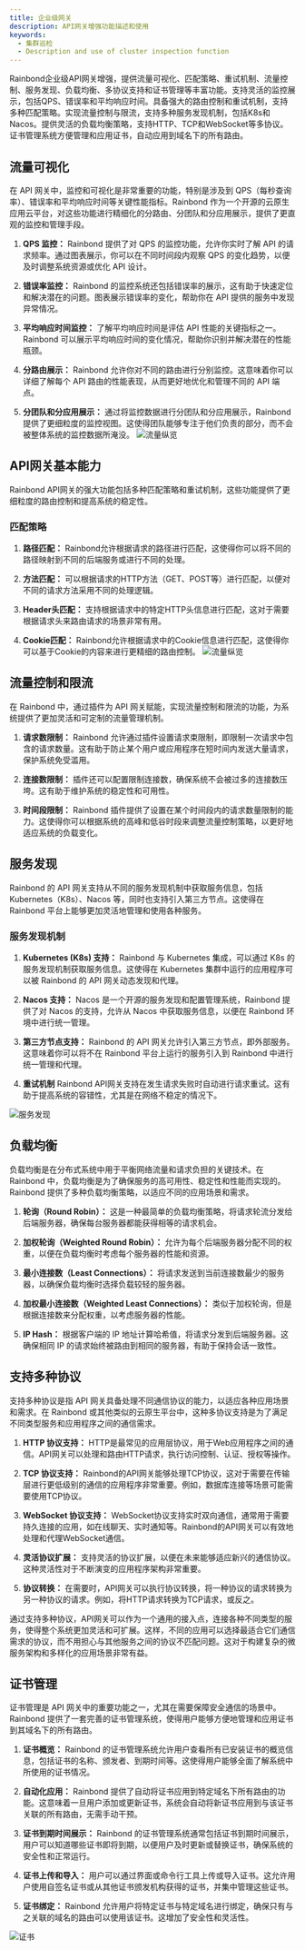 ```yaml
---
title: 企业级网关
description: API网关增强功能描述和使用
keywords:
  - 集群巡检
  - Description and use of cluster inspection function
---
```


Rainbond企业级API网关增强，提供流量可视化、匹配策略、重试机制、流量控制、服务发现、负载均衡、多协议支持和证书管理等丰富功能。支持灵活的监控展示，包括QPS、错误率和平均响应时间。具备强大的路由控制和重试机制，支持多种匹配策略。实现流量控制与限流，支持多种服务发现机制，包括K8s和Nacos。提供灵活的负载均衡策略，支持HTTP、TCP和WebSocket等多协议。证书管理系统方便管理和应用证书，自动应用到域名下的所有路由。

## 流量可视化

在 API 网关中，监控和可视化是非常重要的功能，特别是涉及到 QPS（每秒查询率）、错误率和平均响应时间等关键性能指标。Rainbond 作为一个开源的云原生应用云平台，对这些功能进行精细化的分路由、分团队和分应用展示，提供了更直观的监控和管理手段。

1. **QPS 监控：** Rainbond 提供了对 QPS 的监控功能，允许你实时了解 API 的请求频率。通过图表展示，你可以在不同时间段内观察 QPS 的变化趋势，以便及时调整系统资源或优化 API 设计。

2. **错误率监控：** Rainbond 的监控系统还包括错误率的展示，这有助于快速定位和解决潜在的问题。图表展示错误率的变化，帮助你在 API 提供的服务中发现异常情况。

3. **平均响应时间监控：** 了解平均响应时间是评估 API 性能的关键指标之一。Rainbond 可以展示平均响应时间的变化情况，帮助你识别并解决潜在的性能瓶颈。

4. **分路由展示：** Rainbond 允许你对不同的路由进行分别监控。这意味着你可以详细了解每个 API 路由的性能表现，从而更好地优化和管理不同的 API 端点。

5. **分团队和分应用展示：** 通过将监控数据进行分团队和分应用展示，Rainbond 提供了更细粒度的监控视图。这使得团队能够专注于他们负责的部分，而不会被整体系统的监控数据所淹没。
   ![流量纵览](https://static.goodrain.com/docs/enterprise-app/api-gateway/1.png)

## API网关基本能力

Rainbond API网关的强大功能包括多种匹配策略和重试机制，这些功能提供了更细粒度的路由控制和提高系统的稳定性。

### 匹配策略

1. **路径匹配：** Rainbond允许根据请求的路径进行匹配，这使得你可以将不同的路径映射到不同的后端服务或进行不同的处理。

2. **方法匹配：** 可以根据请求的HTTP方法（GET、POST等）进行匹配，以便对不同的请求方法采用不同的处理逻辑。

3. **Header头匹配：** 支持根据请求中的特定HTTP头信息进行匹配，这对于需要根据请求头来路由请求的场景非常有用。

4. **Cookie匹配：** Rainbond允许根据请求中的Cookie信息进行匹配，这使得你可以基于Cookie的内容来进行更精细的路由控制。
   ![流量纵览](https://static.goodrain.com/docs/enterprise-app/api-gateway/4.png)

## 流量控制和限流

在 Rainbond 中，通过插件为 API 网关赋能，实现流量控制和限流的功能，为系统提供了更加灵活和可定制的流量管理机制。

1. **请求数限制：** Rainbond 允许通过插件设置请求束限制，即限制一次请求中包含的请求数量。这有助于防止某个用户或应用程序在短时间内发送大量请求，保护系统免受滥用。

2. **连接数限制：** 插件还可以配置限制连接数，确保系统不会被过多的连接数压垮。这有助于维护系统的稳定性和可用性。

3. **时间段限制：** Rainbond 插件提供了设置在某个时间段内的请求数量限制的能力。这使得你可以根据系统的高峰和低谷时段来调整流量控制策略，以更好地适应系统的负载变化。

## 服务发现

Rainbond 的 API 网关支持从不同的服务发现机制中获取服务信息，包括 Kubernetes（K8s）、Nacos 等，同时也支持引入第三方节点。这使得在 Rainbond 平台上能够更加灵活地管理和使用各种服务。

### 服务发现机制

1. **Kubernetes (K8s) 支持：** Rainbond 与 Kubernetes 集成，可以通过 K8s 的服务发现机制获取服务信息。这使得在 Kubernetes 集群中运行的应用程序可以被 Rainbond 的 API 网关动态发现和代理。

2. **Nacos 支持：** Nacos 是一个开源的服务发现和配置管理系统，Rainbond 提供了对 Nacos 的支持，允许从 Nacos 中获取服务信息，以便在 Rainbond 环境中进行统一管理。

3. **第三方节点支持：** Rainbond 的 API 网关允许引入第三方节点，即外部服务。这意味着你可以将不在 Rainbond 平台上运行的服务引入到 Rainbond 中进行统一管理和代理。

4. **重试机制**   Rainbond API网关支持在发生请求失败时自动进行请求重试。这有助于提高系统的容错性，尤其是在网络不稳定的情况下。

![服务发现](https://static.goodrain.com/docs/enterprise-app/api-gateway/7.png)

## 负载均衡

负载均衡是在分布式系统中用于平衡网络流量和请求负担的关键技术。在 Rainbond 中，负载均衡是为了确保服务的高可用性、稳定性和性能而实现的。Rainbond 提供了多种负载均衡策略，以适应不同的应用场景和需求。

1. **轮询（Round Robin）：** 这是一种最简单的负载均衡策略，将请求轮流分发给后端服务器，确保每台服务器都能获得相等的请求机会。

2. **加权轮询（Weighted Round Robin）：** 允许为每个后端服务器分配不同的权重，以便在负载均衡时考虑每个服务器的性能和资源。

3. **最小连接数（Least Connections）：** 将请求发送到当前连接数最少的服务器，以确保负载均衡时选择负载较轻的服务器。

4. **加权最小连接数（Weighted Least Connections）：** 类似于加权轮询，但是根据连接数来分配权重，以考虑服务器的性能。

5. **IP Hash：** 根据客户端的 IP 地址计算哈希值，将请求分发到后端服务器。这确保相同 IP 的请求始终被路由到相同的服务器，有助于保持会话一致性。

## 支持多种协议

支持多种协议是指 API 网关具备处理不同通信协议的能力，以适应各种应用场景和需求。在 Rainbond 或其他类似的云原生平台中，这种多协议支持是为了满足不同类型服务和应用程序之间的通信需求。

1. **HTTP 协议支持：** HTTP是最常见的应用层协议，用于Web应用程序之间的通信。API网关可以处理和路由HTTP请求，执行访问控制、认证、授权等操作。

2. **TCP 协议支持：** Rainbond的API网关能够处理TCP协议，这对于需要在传输层进行更低级别的通信的应用程序非常重要。例如，数据库连接等场景可能需要使用TCP协议。

3. **WebSocket 协议支持：** WebSocket协议支持实时双向通信，通常用于需要持久连接的应用，如在线聊天、实时通知等。Rainbond的API网关可以有效地处理和代理WebSocket通信。

4. **灵活协议扩展：** 支持灵活的协议扩展，以便在未来能够适应新兴的通信协议。这种灵活性对于不断演变的应用程序架构非常重要。

5. **协议转换：** 在需要时，API网关可以执行协议转换，将一种协议的请求转换为另一种协议的请求。例如，将HTTP请求转换为TCP请求，或反之。

通过支持多种协议，API网关可以作为一个通用的接入点，连接各种不同类型的服务，使得整个系统更加灵活和可扩展。这样，不同的应用可以选择最适合它们通信需求的协议，而不用担心与其他服务之间的协议不匹配问题。这对于构建复杂的微服务架构和多样化的应用场景非常有益。

## 证书管理

证书管理是 API 网关中的重要功能之一，尤其在需要保障安全通信的场景中。Rainbond 提供了一套完善的证书管理系统，使得用户能够方便地管理和应用证书到其域名下的所有路由。

1. **证书概览：** Rainbond 的证书管理系统允许用户查看所有已安装证书的概览信息，包括证书的名称、颁发者、到期时间等。这使得用户能够全面了解系统中所使用的证书情况。

2. **自动化应用：** Rainbond 提供了自动将证书应用到特定域名下所有路由的功能。这意味着一旦用户添加或更新证书，系统会自动将新证书应用到与该证书关联的所有路由，无需手动干预。

3. **证书到期时间展示：** Rainbond 的证书管理系统通常包括证书到期时间展示，用户可以知道哪些证书即将到期，以便用户及时更新或替换证书，确保系统的安全性和正常运行。

4. **证书上传和导入：** 用户可以通过界面或命令行工具上传或导入证书。这允许用户使用自签名证书或从其他证书颁发机构获得的证书，并集中管理这些证书。

5. **证书绑定：** Rainbond 允许用户将特定证书与特定域名进行绑定，确保只有与之关联的域名的路由可以使用该证书。这增加了安全性和灵活性。

![证书](https://static.goodrain.com/docs/enterprise-app/api-gateway/9.png)
